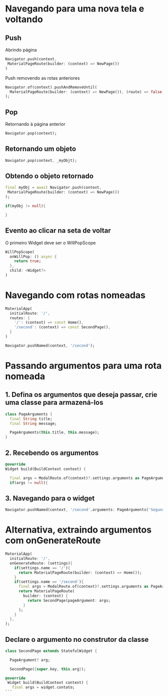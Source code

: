 # Navegando para uma nova tela e voltando

## Push

Abrindo página

```dart
Navigator.push(context,
 MaterialPageRoute(builder: (context) => NewPage())
)
```

Push removendo as rotas anteriores

```dart
Navigator.of(context).pushAndRemoveUntil(
  MaterialPageRoute(builder: (context) => NewPage()), (route) => false
);
```

## Pop

Retornando à página anterior

```dart
Navigator.pop(context);
```

## Retornando um objeto

```dart
Navigator.pop(context, _myObjt);
```

## Obtendo o objeto retornado

```dart
final myObj = await Navigator.push(context,
 MaterialPageRoute(builder: (context) => NewPage())
);

if(myObj != null){

}
```

## Evento ao clicar na seta de voltar

O primeiro Widget deve ser o WillPopScope

```dart
WillPopScope(
  onWillPop: () async {
    return true;
  },
  child: <Widget?>
)
```

# Navegando com rotas nomeadas

```dart
MaterialApp(
  initialRoute: '/',
  routes: {
    '/': (context) => const Home(),
    '/second': (context) => const SecondPage(),
  }
)
```

```dart
Navigator.pushNamed(context, '/second');
```

# Passando argumentos para uma rota nomeada

## 1. Defina os argumentos que deseja passar, crie uma classe para armazená-los

```dart
class PageArguments {
  final String title;
  final String message;

  PageArguments(this.title, this.message);
}
```

## 2. Recebendo os argumentos 

```dart
@override
Widget build(BuildContext context) {

  final args = ModalRoute.of(context)?.settings.arguments as PageArguments?;
  if(args != null){
```

## 3. Navegando para o widget

```dart
Navigator.pushNamed(context, '/second',arguments: PageArguments('Segunda pagina','Com argumentos'));
```

# Alternativa, extraindo argumentos com onGenerateRoute

```dart
MaterialApp(
  initialRoute: '/',
  onGenerateRoute: (settings){
    if(settings.name == '/'){
      return MaterialPageRoute(builder: (context) => Home());
    }
    if(settings.name == '/second'){
      final args = ModalRoute.of(context)?.settings.arguments as PageArgument?;
      return MaterialPageRoute(
        builder: (context) {
          return SecondPage(pageArgument: args;
        }
      );
    }
  },
);
```

## Declare o argumento no construtor da classe

```dart
class SecondPage extends StatefulWidget {

  PageArgument? arg;

  SecondPage({super.key, this.arg});
```

```dart
@override
 Widget build(BuildContext context) {
   final args = widget.contato;
``´
